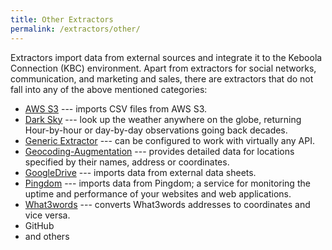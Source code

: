 ```yaml
---
title: Other Extractors
permalink: /extractors/other/
---
```


Extractors import data from external sources and integrate it to the Keboola Connection (KBC) environment.
Apart from extractors for social networks, communication, and marketing and sales, there are 
extractors that do not fall into any of the above mentioned categories:

- [AWS S3](/extractors/other/aws-s3) --- imports CSV files from AWS S3. 
- [Dark Sky](/extractors/other/dark-sky/) --- look up the weather anywhere on the globe, returning Hour-by-hour or day-by-day observations going back decades.
- [Generic Extractor](/extractors/other/generic/) --- can be configured to work with virtually any API.
- [Geocoding-Augmentation](/extractors/other/geocoding-augmentation) --- 
provides detailed data for locations specified by their names, address or coordinates.
- [GoogleDrive](/tutorial/load/googledrive/) --- imports data from external data sheets.
- [Pingdom](/extractors/other/pingdom/) --- imports data from Pingdom; a service for monitoring the uptime and performance of your websites and web applications.
- [What3words](/extractors/other/what3words/) --- converts What3words addresses to coordinates and vice versa.
- GitHub
- and others

